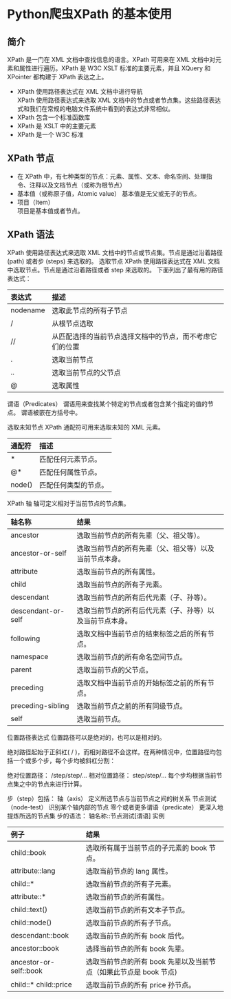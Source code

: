 # Python爬虫XPath 的基本使用
## 简介
XPath 是一门在 XML 文档中查找信息的语言。XPath 可用来在 XML 文档中对元素和属性进行遍历。XPath 是 W3C XSLT 标准的主要元素，并且 XQuery 和 XPointer 都构建于 XPath 表达之上。
- XPath 使用路径表达式在 XML 文档中进行导航  
XPath 使用路径表达式来选取 XML 文档中的节点或者节点集。这些路径表达式和我们在常规的电脑文件系统中看到的表达式非常相似。
- XPath 包含一个标准函数库
- XPath 是 XSLT 中的主要元素
- XPath 是一个 W3C 标准
## XPath 节点
- 在 XPath 中，有七种类型的节点：元素、属性、文本、命名空间、处理指令、注释以及文档节点（或称为根节点）
- 基本值（或称原子值，Atomic value）
基本值是无父或无子的节点。
- 项目（Item）  
项目是基本值或者节点。

## XPath 语法
XPath 使用路径表达式来选取 XML 文档中的节点或节点集。节点是通过沿着路径 (path) 或者步 (steps) 来选取的。
选取节点
XPath 使用路径表达式在 XML 文档中选取节点。节点是通过沿着路径或者 step 来选取的。
下面列出了最有用的路径表达式：

|表达式|	描述|
|:---|:---|
|nodename|	选取此节点的所有子节点|
|/	|从根节点选取|
|//	|从匹配选择的当前节点选择文档中的节点，而不考虑它们的位置|
|.	|选取当前节点|
|..	|选取当前节点的父节点|
|@	|选取属性|

谓语（Predicates）
谓语用来查找某个特定的节点或者包含某个指定的值的节点。
谓语被嵌在方括号中。

选取未知节点
XPath 通配符可用来选取未知的 XML 元素。

|通配符|	描述|
|:---|:---|
|*	|匹配任何元素节点。|
|@* |	匹配任何属性节点。|
|node()|	匹配任何类型的节点。|

XPath 轴
轴可定义相对于当前节点的节点集。

|轴名称	| 结果|
|:---|:---|
|ancestor	|选取当前节点的所有先辈（父、祖父等）。|
|ancestor-or-self|	选取当前节点的所有先辈（父、祖父等）以及当前节点本身。|
|attribute|	选取当前节点的所有属性。|
|child|	选取当前节点的所有子元素。|
|descendant|	选取当前节点的所有后代元素（子、孙等）。|
|descendant-or-self	|选取当前节点的所有后代元素（子、孙等）以及当前节点本身。|
|following|	选取文档中当前节点的结束标签之后的所有节点。|
|namespace|	选取当前节点的所有命名空间节点。|
|parent|	选取当前节点的父节点。|
|preceding|	选取文档中当前节点的开始标签之前的所有节点。|
|preceding-sibling|	选取当前节点之前的所有同级节点。|
|self|	选取当前节点。|

位置路径表达式
位置路径可以是绝对的，也可以是相对的。

绝对路径起始于正斜杠( / )，而相对路径不会这样。在两种情况中，位置路径均包括一个或多个步，每个步均被斜杠分割：

绝对位置路径：
/step/step/...
相对位置路径：
step/step/...
每个步均根据当前节点集之中的节点来进行计算。

步（step）包括：
轴（axis）
定义所选节点与当前节点之间的树关系
节点测试（node-test）
识别某个轴内部的节点
零个或者更多谓语（predicate）
更深入地提炼所选的节点集
步的语法：
轴名称::节点测试[谓语]
实例

|例子|结果|
|:---|:---|
|child::book	|选取所有属于当前节点的子元素的 book 节点。|
|attribute::lang|	选取当前节点的 lang 属性。 
|child::*	|选取当前节点的所有子元素。|
|attribute::* |	选取当前节点的所有属性。|
|child::text()	|选取当前节点的所有文本子节点。|
|child::node()	|选取当前节点的所有子节点。|
|descendant::book|	选取当前节点的所有 book 后代。|
|ancestor::book	|选择当前节点的所有 book 先辈。|
|ancestor-or-self::book|	选取当前节点的所有 book 先辈以及当前节点（如果此节点是 book 节点)|
|child::* child::price	|选取当前节点的所有 price 孙节点。| 

